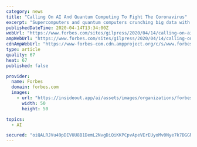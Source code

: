 ```yaml
---
category: news
title: "Calling On AI And Quantum Computing To Fight The Coronavirus"
excerpt: "Supercomputers and quantum computers crunching big data with AI algorithms are at the core of recent initiatives to overcome the Coronavirus and future pandemics."
publishedDateTime: 2020-04-14T13:34:00Z
webUrl: "https://www.forbes.com/sites/gilpress/2020/04/14/calling-on-ai-and-quantum-computing-to-fight-the-coronavirus/"
ampWebUrl: "https://www.forbes.com/sites/gilpress/2020/04/14/calling-on-ai-and-quantum-computing-to-fight-the-coronavirus/amp/"
cdnAmpWebUrl: "https://www-forbes-com.cdn.ampproject.org/c/s/www.forbes.com/sites/gilpress/2020/04/14/calling-on-ai-and-quantum-computing-to-fight-the-coronavirus/amp/"
type: article
quality: 67
heat: 67
published: false

provider:
  name: Forbes
  domain: forbes.com
  images:
    - url: "https://insideout.app/ai/assets/images/organizations/forbes.com-50x50.jpg"
      width: 50
      height: 50

topics:
  - AI

secured: "oiQALRJVu49pDEVUU8B1DemL2NvgDiQiKKPCpvApeVErEUyoMv0Nye7k7DGGNzFG1UIdHwecX1lr1Ve9EKrFWFqrj0XTNkW+Ihd1vxymUzpANNBYyEf3edgV7V5mj5ZyrOoeaEAGtut+ui/7KpuX1FZyRE8Uff7Loq3Dc63SfFzO6Jc9ymtj3oholo+cc/pEMbM1kdkJfdztyPKytlH9OTsJxbYURwZmZBsH9w/WpD5lt/4TS/rnORaJpwPTn4cJoj8owRLxl6ODQxRTMviqD1vmliYNYufJDCG5/UDQ5ag15QVMIvwbYn51F0dkPDXrbqLKmXYftB7HIQnDxzwQUJXD5smOgHAoIJ2cf2szVjs5QiuN8c8W0stQ9KoGiTzkcitazi/m9FJqj+NmcMA7zUYov9AZoUB/CBZ8p1oJhjYRJeNA7GdRqANrAbQo41sMJvTbPPjzYvOi4OXxHjgQ3V3xJoL6fgtOlVe7kWwf6oU=;kFxNXX8gT2yVFei0YMWimg=="
---
```


